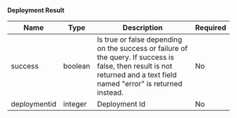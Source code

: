 **Deployment Result**

| Name         | Type    | Description                                                                                                                                                             | Required |
|--------------|---------|-------------------------------------------------------------------------------------------------------------------------------------------------------------------------|----------|
| success      | boolean | Is true or false depending on the success or failure of the query. If success is false, then result is not returned and a text field named "error" is returned instead. | No       |
| deploymentid | integer | Deployment Id                                                                                                                                                           | No       |
